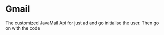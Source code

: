 # Gmail
The customized JavaMail Api for just ad and go
initialise the user. Then go on with the code

